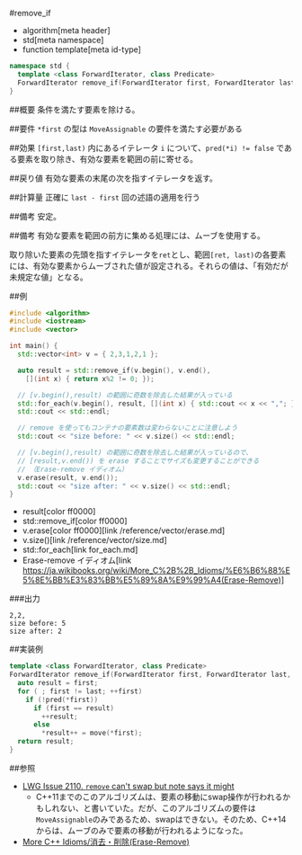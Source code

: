 #remove_if
* algorithm[meta header]
* std[meta namespace]
* function template[meta id-type]

```cpp
namespace std {
  template <class ForwardIterator, class Predicate>
  ForwardIterator remove_if(ForwardIterator first, ForwardIterator last, Predicate pred);
}
```

##概要
条件を満たす要素を除ける。


##要件
`*first` の型は `MoveAssignable` の要件を満たす必要がある


##効果
`[first,last)` 内にあるイテレータ `i` について、`pred(*i) != false` である要素を取り除き、有効な要素を範囲の前に寄せる。


##戻り値
有効な要素の末尾の次を指すイテレータを返す。


##計算量
正確に `last - first` 回の述語の適用を行う


##備考
安定。


##備考
有効な要素を範囲の前方に集める処理には、ムーブを使用する。

取り除いた要素の先頭を指すイテレータを`ret`とし、範囲`[ret, last)`の各要素には、有効な要素からムーブされた値が設定される。それらの値は、「有効だが未規定な値」となる。


##例
```cpp
#include <algorithm>
#include <iostream>
#include <vector>

int main() {
  std::vector<int> v = { 2,3,1,2,1 };

  auto result = std::remove_if(v.begin(), v.end(),
    [](int x) { return x%2 != 0; });

  // [v.begin(),result) の範囲に奇数を除去した結果が入っている
  std::for_each(v.begin(), result, [](int x) { std::cout << x << ","; });
  std::cout << std::endl;

  // remove を使ってもコンテナの要素数は変わらないことに注意しよう
  std::cout << "size before: " << v.size() << std::endl;

  // [v.begin(),result) の範囲に奇数を除去した結果が入っているので、
  // [result,v.end()) を erase することでサイズも変更することができる
  // （Erase-remove イディオム）
  v.erase(result, v.end());
  std::cout << "size after: " << v.size() << std::endl;
}
```
* result[color ff0000]
* std::remove_if[color ff0000]
* v.erase[color ff0000][link /reference/vector/erase.md]
* v.size()[link /reference/vector/size.md]
* std::for_each[link for_each.md]
* Erase-remove イディオム[link https://ja.wikibooks.org/wiki/More_C%2B%2B_Idioms/%E6%B6%88%E5%8E%BB%E3%83%BB%E5%89%8A%E9%99%A4(Erase-Remove)]

###出力
```
2,2,
size before: 5
size after: 2
```


##実装例
```cpp
template <class ForwardIterator, class Predicate>
ForwardIterator remove_if(ForwardIterator first, ForwardIterator last, Predicate pred) {
  auto result = first;
  for ( ; first != last; ++first)
    if (!pred(*first))
      if (first == result)
        ++result;
      else
        *result++ = move(*first);
  return result;
}
```


##参照
- [LWG Issue 2110. `remove` can't swap but note says it might](http://www.open-std.org/jtc1/sc22/wg21/docs/lwg-defects.html#2110)
    - C++11までのこのアルゴリズムは、要素の移動にswap操作が行われるかもしれない、と書いていた。だが、このアルゴリズムの要件は`MoveAssignable`のみであるため、swapはできない。そのため、C++14からは、ムーブのみで要素の移動が行われるようになった。
- [More C++ Idioms/消去・削除(Erase-Remove)](https://ja.wikibooks.org/wiki/More_C%2B%2B_Idioms/%E6%B6%88%E5%8E%BB%E3%83%BB%E5%89%8A%E9%99%A4(Erase-Remove))


